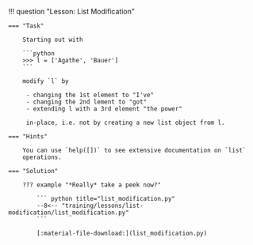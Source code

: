 !!! question "Lesson: List Modification"

    === "Task"
    
        Starting out with
        
        ```python
        >>> l = ['Agathe', 'Bauer']
        ```
        
        modify `l` by
        
         - changing the 1st element to "I've"
         - changing the 2nd lement to "got"
         - extending l with a 3rd element "the power"

         in-place, i.e. not by creating a new list object from l.

    === "Hints"
    
        You can use `help([])` to see extensive documentation on `list`
        operations.

    === "Solution"

        ??? example "*Really* take a peek now?"

            ``` python title="list_modification.py"
            --8<-- "training/lessons/list-modification/list_modification.py"
            ```

            [:material-file-download:](list_modification.py)
